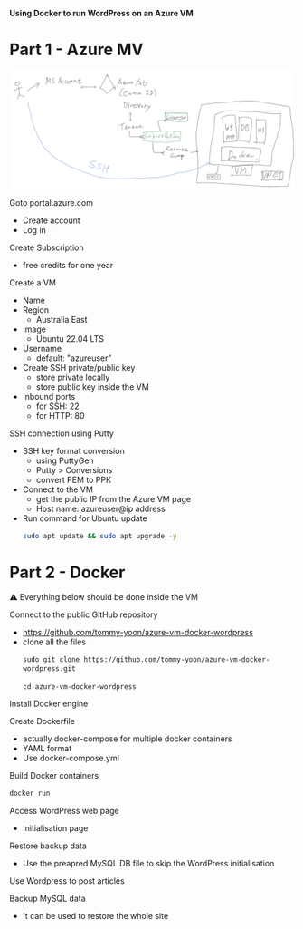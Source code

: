 **Using Docker to run WordPress on an Azure VM**

# Part 1 - Azure MV

![Azure VM](./images/Screenshot%202024-10-20%20172554.png)

Goto portal.azure.com
- Create account
- Log in

Create Subscription
- free credits for one year

Create a VM
- Name
- Region
    - Australia East
- Image
    - Ubuntu 22.04 LTS
- Username
    - default: "azureuser"
- Create SSH private/public key
    - store private locally
    - store public key inside the VM
- Inbound ports
    - for SSH: 22
    - for HTTP: 80

SSH connection using Putty
- SSH key format conversion
    - using PuttyGen
    - Putty > Conversions
    - convert PEM to PPK
- Connect to the VM
    - get the public IP from the Azure VM page
    - Host name: azureuser@ip address
- Run command for Ubuntu update
    ``` sh
    sudo apt update && sudo apt upgrade -y
    ```

# Part 2 - Docker
⚠️ Everything below should be done inside the VM

Connect to the public GitHub repository 
- https://github.com/tommy-yoon/azure-vm-docker-wordpress
- clone all the files
    ```
    sudo git clone https://github.com/tommy-yoon/azure-vm-docker-wordpress.git

    cd azure-vm-docker-wordpress
    ```

Install Docker engine

Create Dockerfile 
- actually docker-compose for multiple docker containers
- YAML format
- Use docker-compose.yml

Build Docker containers
``` sh
docker run
```
Access WordPress web page
- Initialisation page

Restore backup data
- Use the preapred MySQL DB file to skip the WordPress initialisation

Use Wordpress to post articles

Backup MySQL data
- It can be used to restore the whole site